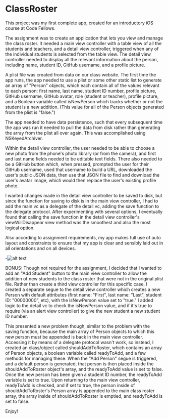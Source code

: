 ClassRoster
===========
This project was my first complete app, created for an introductory iOS course at Code Fellows.

The assignment was to create an application that lets you view and manage the class roster. It needed a main view controller with a table view of all the students and teachers, and a detail view controller, triggered when any of the individual students is selected from the table view. The detail view controller needed to display all the relevant information about the person, including name, student ID, GitHub username, and a profile picture.

A plist file was created from data on our class website. The first time the app runs, the app needed to use a plist or some other static list to generate an array of "Person" objects, which each contain all of the values relevant to each person: first name, last name, student ID number, profile picture, GitHub username, GitHub avatar, role (student or teacher), profile picture, and a Boolean variable called isNewPerson which tracks whether or not the student is a new addition. (This value for all of the Person objects generated from the plist is "false.")

The app needed to have data persistence, such that every subsequent time the app was run it needed to pull the data from disk rather than generating the array from the plist all over again. This was accomplished using NSKeyedArchiver.

Within the detail view controller, the user needed to be able to choose a new photo from the phone's photo library (or from the camera), and first and last name fields needed to be editable text fields. There also needed to be a GitHub button which, when pressed, prompted the user for their GitHub username, used that username to build a URL, downloaded the user's public JSON data, then use that JSON file to find and download the user's avatar image, which would then replace the user's existing profile photo.

I wanted changes made in the detail view controller to be saved to disk, but since the function for saving to disk is in the main view controller, I had to add the main vc as a delegate of the detail vc, adding the save function to the delegate protocol. After experimenting with several options, I eventually found that calling the save function in the detail view controller's viewWillDisappear view method was the smoothest and also the most logical option.

Also according to assignment requirements, my app makes full use of auto layout and constraints to ensure that my app is clear and sensibly laid out in all orientations and on all devices.

-![alt text](http://i.gyazo.com/b6076e7d3f400918b1354f9c54dbf4e8.gif "Dyamic layout using auto layout and constraints.")

BONUS:
Though not required for the assignment, I decided that I wanted to add an "Add Student" button to the main view controller to allow the addition of new students to the class roster that were not in the original plist file. Rather than create a third view controller for this specific case, I created a separate segue to the detail view controller which creates a new Person with default attributes (first name: "First", last name: "Last", student ID: "00000000", etc), with the isNewPerson value set to "true." I added logic to the detail vc to check the isNewPerson value, and if it's true to require (via an alert view controller) to give the new student a new student ID number.

This presented a new problem though, similar to the problem with the saving function, because the main array of Person objects to which this new person must be appended is back in the main view controller. Accessing it by means of a delegate protocol wasn't work, so instead, I created an class/object called shouldAddToRoster, which contains an array of Person objects, a boolean variable called readyToAdd, and a few methods for managing these. When the "Add Person" segue is triggered, and a default person is generated, that person is then placed inside the shouldAddToRoster object's array, and the readyToAdd value is set to false. Once the new person has been given a student ID number, the readyToAdd variable is set to true. Upon returning to the main view controller, readyToAdd is checked, and if set to true, the person inside of shouldAddToRoster's Person array is appended to the main class roster array, the array inside of shouldAddToRoster is emptied, and readyToAdd is set to false.

Enjoy!
